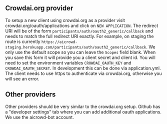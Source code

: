## Crowdai.org provider

To setup a new client using crowdai.org as a provider visit crowdai.org/oauth/applications and click on `NEW APPLICATION`.  The redirect URI will be of the form `participants/auth/oauth2_generic/callback` and needs to match the full redirect URI exactly.  For example, on staging the route is currently `https://aicrowd-staging.herokuapp.com/participants/auth/oauth2_generic/callback`.  We only use the default scope so you can leave the `Scopes` field blank. When you save this form it will provide you a client secret and client id.  You will need to set the environment variables `CROWDAI_OAUTH_KEY` and `CROWDAI_OAUTH_SECRET`.  In development this can be done via application.yml.  The client needs to use https to authenticate via crowdai.org, otherwise you will see an error.

## Other providers
Other providers should be very similar to the crowdai.org setup.  Github has a "developer settings" tab where you can add additional oauth applications.  We use the aicrowd-bot account.